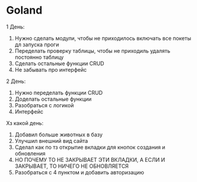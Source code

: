# Goland
1 День: 
1. Нужно сделать модули, чтобы не приходилось включать все покеты дл запуска проги
2. Переделать проверку таблицы, чтобы не приходиль удалять постоянно таблицу
3. Сделать остальные функции CRUD
4. Не забывать про интерфейс

2 День:
1. Нужно переделать функции CRUD
2. Доделать остальные функции 
3. Разобраться с логикой
4. Интерфейс


Хз какой день:
1. Добавил больше животных в базу
2. Улучшил внешний вид сайта
3. Сделал как по тз открытие вкладки для кнопок создания и обновления
4. НО ПОЧЕМУ ТО НЕ ЗАКРЫВАЕТ ЭТИ ВКЛАДКИ, А ЕСЛИ И ЗАКРЫВАЕТ, ТО НИЧЕГО НЕ ОБНОВЛЯЕТСЯ
5. Разобраться с 4 пунктом и добавить авторизацию